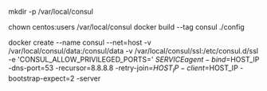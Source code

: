 mkdir -p /var/local/consul

chown centos:users /var/local/consul
docker build --tag consul ./config

docker create --name consul --net=host -v /var/local/consul/data:/consul/data -v /var/local/consul/ssl:/etc/consul.d/ssl -e 'CONSUL_ALLOW_PRIVILEGED_PORTS=' $SERVICE agent -bind=$HOST_IP -dns-port=53 -recursor=8.8.8.8 -retry-join=$HOST_IP -client=$HOST_IP -bootstrap-expect=2 -server
